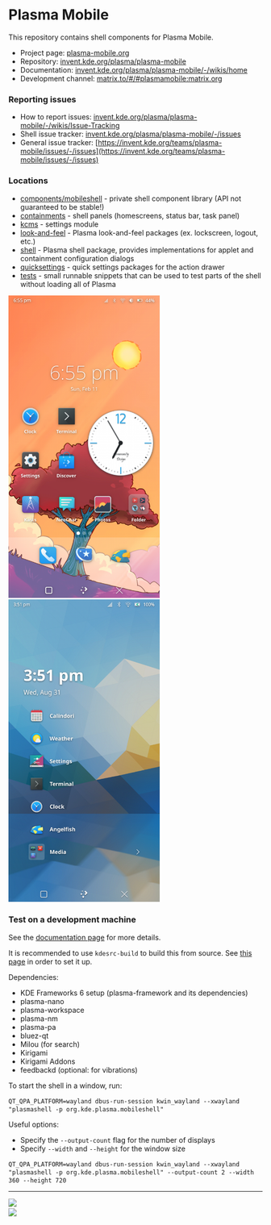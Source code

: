 <!--
- SPDX-FileCopyrightText: None
- SPDX-License-Identifier: CC0-1.0
-->

# Plasma Mobile

This repository contains shell components for Plasma Mobile.

* Project page: [plasma-mobile.org](https://plasma-mobile.org)
* Repository: [invent.kde.org/plasma/plasma-mobile](https://invent.kde.org/plasma/plasma-mobile)
* Documentation: [invent.kde.org/plasma/plasma-mobile/-/wikis/home](https://invent.kde.org/plasma/plasma-mobile/-/wikis/home)
* Development channel: [matrix.to/#/#plasmamobile:matrix.org](https://matrix.to/#/#plasmamobile:matrix.org)

### Reporting issues
* How to report issues: [invent.kde.org/plasma/plasma-mobile/-/wikis/Issue-Tracking](https://invent.kde.org/plasma/plasma-mobile/-/wikis/Issue-Tracking)
* Shell issue tracker: [invent.kde.org/plasma/plasma-mobile/-/issues](https://invent.kde.org/plasma/plasma-mobile/-/issues)
* General issue tracker: [https://invent.kde.org/teams/plasma-mobile/issues/-/issues](https://invent.kde.org/teams/plasma-mobile/issues/-/issues)

### Locations
* [components/mobileshell](components/mobileshell) - private shell component library (API not guaranteed to be stable!)
* [containments](containments) - shell panels (homescreens, status bar, task panel)
* [kcms](kcms) - settings module
* [look-and-feel](look-and-feel/contents) - Plasma look-and-feel packages (ex. lockscreen, logout, etc.)
* [shell](shell) - Plasma shell package, provides implementations for applet and containment configuration dialogs
* [quicksettings](quicksettings) - quick settings packages for the action drawer
* [tests](tests) - small runnable snippets that can be used to test parts of the shell without loading all of Plasma

<img src="/screenshots/homescreen-folio.png" width=300px/>
<img src="/screenshots/homescreen-halcyon.png" width=300px/>

### Test on a development machine

See the [documentation page](https://invent.kde.org/plasma/plasma-mobile/-/wikis/Building-and-Testing-Locally) for more details.

It is recommended to use `kdesrc-build` to build this from source. See [this page](https://community.kde.org/Get_Involved/development) in order to set it up.

Dependencies:
* KDE Frameworks 6 setup (plasma-framework and its dependencies)
* plasma-nano
* plasma-workspace
* plasma-nm
* plasma-pa
* bluez-qt
* Milou (for search)
* Kirigami
* Kirigami Addons
* feedbackd (optional: for vibrations)

To start the shell in a window, run:

```
QT_QPA_PLATFORM=wayland dbus-run-session kwin_wayland --xwayland "plasmashell -p org.kde.plasma.mobileshell"
```

Useful options:
- Specify the `--output-count` flag for the number of displays
- Specify `--width` and `--height` for the window size

```
QT_QPA_PLATFORM=wayland dbus-run-session kwin_wayland --xwayland "plasmashell -p org.kde.plasma.mobileshell" --output-count 2 --width 360 --height 720
```

---

<img src="https://invent.kde.org/plasma/plasma-mobile/-/wikis/uploads/19a607bb68faa76bbc9f888e33a3aa9a/konqi-calling.png" width=200px>

<br/>

<img src="https://invent.kde.org/plasma/plasma-mobile/-/wikis/uploads/9238173a7cae1d8832d83350eda74f85/developers.png" width=300px>
